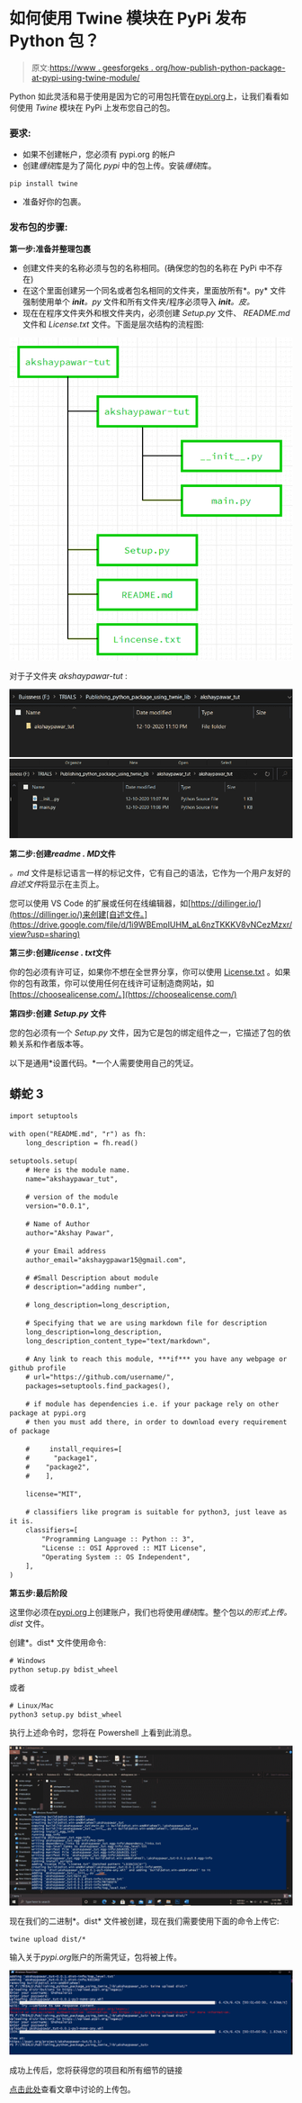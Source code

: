 # 如何使用 Twine 模块在 PyPi 发布 Python 包？

> 原文:[https://www . geesforgeks . org/how-publish-python-package-at-pypi-using-twine-module/](https://www.geeksforgeeks.org/how-to-publish-python-package-at-pypi-using-twine-module/)

Python 如此灵活和易于使用是因为它的可用包托管在[pypi.org](https://pypi.org/)上，让我们看看如何使用 *Twine* 模块在 PyPi 上发布您自己的包。

### **要求:**

*   如果不创建帐户，您必须有 pypi.org 的帐户
*   创建*缠绕*库是为了简化 *pypi* 中的包上传。安装*缠绕*库。

```
pip install twine
```

*   准备好你的包裹。

### **发布包的步骤:**

**第一步:准备并整理包裹**

*   创建文件夹的名称必须与包的名称相同。(确保您的包的名称在 PyPi 中不存在)
*   在这个里面创建另一个同名或者包名相同的文件夹，里面放所有*。py* 文件强制使用单个 *__init__。py* 文件和所有文件夹/程序必须导入 *__init__。皮。*
*   现在在程序文件夹外和根文件夹内，必须创建 *Setup.py* 文件、 *README.md* 文件和 *License.txt* 文件。下面是层次结构的流程图:

![](img/846bd4c7314bf7fe2fd4e9dfdd63a859.png)

对于子文件夹 *akshaypawar-tut* :

![](img/d4e1e298d7366d1f749bb1be9b0a5a89.png) ![](img/c2c9775739d5f0345cbcbed4760719e6.png)

**第二步:创建*****readme . MD*****文件**

*。md* 文件是标记语言一样的标记文件，它有自己的语法，它作为一个用户友好的*自述文件*将显示在主页上。

您可以使用 VS Code 的扩展或任何在线编辑器，如[https://dillinger.io/](https://dillinger.io/)来创建[自述文件。](https://drive.google.com/file/d/1i9WBEmpIUHM_aL6nzTKKKV8vNCezMzxr/view?usp=sharing)

**第三步:创建*****license . txt*****文件**

你的包必须有许可证，如果你不想在全世界分享，你可以使用 [License.txt](https://drive.google.com/file/d/1G_I5oYvxALcLg92uG0WjIv8UJprR0bGO/view?usp=sharing) 。如果你的包有政策，你可以使用任何在线许可证制造商网站，如[https://choosealicense.com/。](https://choosealicense.com/)

**第四步:创建** ***Setup.py*** **文件**

您的包必须有一个 *Setup.py* 文件，因为它是包的绑定组件之一，它描述了包的依赖关系和作者版本等。

以下是通用*设置代码。*一个人需要使用自己的凭证。

## 蟒蛇 3

```
import setuptools

with open("README.md", "r") as fh:
    long_description = fh.read()

setuptools.setup(
    # Here is the module name.
    name="akshaypawar_tut",

    # version of the module
    version="0.0.1",

    # Name of Author
    author="Akshay Pawar",

    # your Email address
    author_email="akshaygpawar15@gmail.com",

    # #Small Description about module
    # description="adding number",

    # long_description=long_description,

    # Specifying that we are using markdown file for description
    long_description=long_description,
    long_description_content_type="text/markdown",

    # Any link to reach this module, ***if*** you have any webpage or github profile
    # url="https://github.com/username/",
    packages=setuptools.find_packages(),

    # if module has dependencies i.e. if your package rely on other package at pypi.org
    # then you must add there, in order to download every requirement of package

    #     install_requires=[
    #      "package1",
    #    "package2",
    #    ],

    license="MIT",

    # classifiers like program is suitable for python3, just leave as it is.
    classifiers=[
        "Programming Language :: Python :: 3",
        "License :: OSI Approved :: MIT License",
        "Operating System :: OS Independent",
    ],
)
```

**第五步:最后阶段**

这里你必须在[pypi.org](https://pypi.org/)上创建账户，我们也将使用*缠绕*库。整个包以*的形式上传。dist* 文件。

创建*。dist* 文件使用命令:

```
# Windows
python setup.py bdist_wheel 
```

或者

```
# Linux/Mac
python3 setup.py bdist_wheel 
```

执行上述命令时，您将在 Powershell 上看到此消息。

![](img/e7fffee92a67b990f913416177597c93.png)

现在我们的二进制*。dist* 文件被创建，现在我们需要使用下面的命令上传它:

```
twine upload dist/* 
```

输入关于*pypi.org*账户的所需凭证，包将被上传。

![](img/cfac7f4941b942dc2dbf3f3b37d3e19b.png)

成功上传后，您将获得您的项目和所有细节的链接

[点击此处](https://pypi.org/project/akshaypawar-tut/)查看文章中讨论的上传包。
